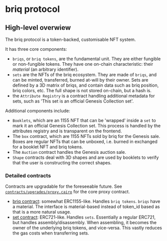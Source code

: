 # briq protocol

## High-level overwiew

The briq protocol is a token-backed, customisable NFT system.

It has three core components:
- `briqs`, or `briq tokens`, are the fundamental unit. They are either fungible or non-fungible tokens. They have one on-chain characteristic: their _material_ (an arbitrary identifier).
- `sets` are the NFTs of the briq ecosystem. They are made of `briqs`, and can be minted, transferred, burned at-will by their owner. Sets are defined by a 3D matrix of briqs, and contain data such as briq position, briq colors, etc. The full shape is not stored on-chain, but a hash is.
- the `Attribute Registry` is a contract handling additional metadata for sets, such as 'This set is an official Genesis Collection set'.

Additional components include:
- `Booklets`, which are an 1155 NFT that can be 'wrapped' inside a `set` to mark it an official Genesis Collection set. This process is handled by the attributes registry and is transparent on the frontend.
- The `box` contract, which are 1155 NFTs sold by briq for the Genesis sale. Boxes are regular NFTs that can be unboxed, i.e. burned in exchanged for a booklet NFT and briq tokens.
- The `Auction` contract handles the Genesis auction sale.
- `Shape` contracts deal with 3D shapes and are used by booklets to verify that the user is constructing the correct shapes.

### Detailed contracts

Contracts are upgradable for the foreseeable future. See [`contracts/upgrades/proxy.cairo`](../contracts/upgrades/proxy.cairo) for the core proxy contract.

 - [briq contract](briq/): somewhat ERC1155-like. Handles `briq tokens`. `briqs` have a material. The interface is material-based instead of token_id based as that is a more natural usage.
 - [set contract](set/): ERC721-like. Handles `sets`. Essentially a regular ERC721, but handles assembly/disassembly. When assembling, it becomes the owner of the underlying briq tokens, and vice-versa. This vastly reduces the gas costs when transferring sets.
